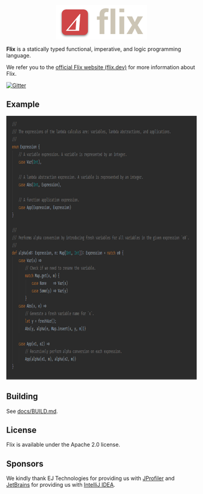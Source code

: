 <p align="center" >
    <img src="https://raw.githubusercontent.com/flix/flix/master/docs/logo.png" height="91px" 
    alt="The Flix Programming Language" 
    title="The Flix Programming Language">
</p>

**Flix** is a statically typed functional, imperative, and logic programming language.

We refer you to the [official Flix website (flix.dev)](https://flix.dev/) for more information about Flix. 

[![Gitter](https://badges.gitter.im/gitterHQ/gitter.svg)](https://gitter.im/flix/Lobby)

## Example
<p align="center" >
    <img src="https://raw.githubusercontent.com/flix/flix/master/docs/example.png" height="696px" 
    alt="Example Flix Program" 
    title="Example Flix Program">
</p>

## Building

See [docs/BUILD.md](docs/BUILD.md).

## License

Flix is available under the Apache 2.0 license.

## Sponsors

We kindly thank EJ Technologies for providing us with 
[JProfiler](http://www.ej-technologies.com/products/jprofiler/overview.html)
and [JetBrains](https://www.jetbrains.com/) for providing us with 
[IntelliJ IDEA](https://www.jetbrains.com/idea/).

